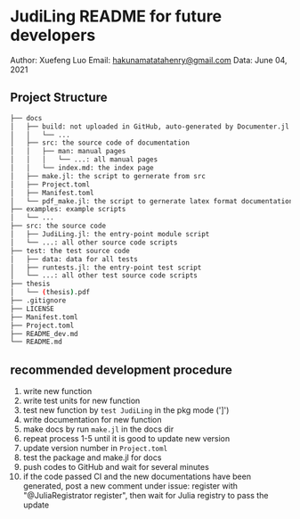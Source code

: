 # JudiLing README for future developers

Author: Xuefeng Luo
Email: hakunamatatahenry@gmail.com
Data: June 04, 2021


## Project Structure

```bash
├── docs
│   ├── build: not uploaded in GitHub, auto-generated by Documenter.jl
│   │   └── ...
│   ├── src: the source code of documentation
│   │   ├── man: manual pages
│   │   │   └── ...: all manual pages
│   │   └── index.md: the index page
│   ├── make.jl: the script to gernerate from src
│   ├── Project.toml
│   ├── Manifest.toml
│   └── pdf_make.jl: the script to gernerate latex format documentation
├── examples: example scripts
│   └── ...
├── src: the source code
│   ├── JudiLing.jl: the entry-point module script
│   └── ...: all other source code scripts
├── test: the test source code
│   ├── data: data for all tests
│   ├── runtests.jl: the entry-point test script
│   └── ...: all other test source code scripts
├── thesis
│   └── (thesis).pdf
├── .gitignore
├── LICENSE
├── Manifest.toml
├── Project.toml
├── README_dev.md
└── README.md
```

## recommended development procedure
1. write new function
2. write test units for new function
3. test new function by `test JudiLing` in the pkg mode (']')
4. write documentation for new function
5. make docs by run `make.jl` in the docs dir
6. repeat process 1-5 until it is good to update new version
7. update version number in `Project.toml`
8. test the package and make.jl for docs
9. push codes to GitHub and wait for several minutes
10. if the code passed CI and the new documentations have been generated, post a new comment under issue: register with "@JuliaRegistrator register", then wait for Julia registry to pass the update
